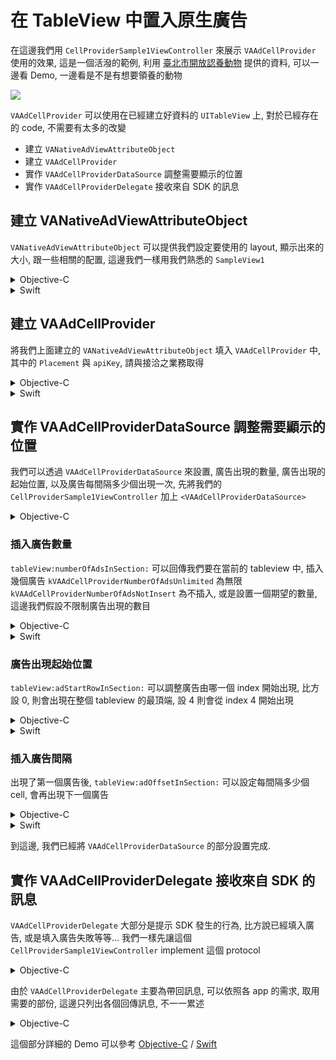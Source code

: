 # 在 TableView 中置入原生廣告
在這邊我們用 `CellProviderSample1ViewController` 來展示 `VAAdCellProvider` 使用的效果, 這是一個活潑的範例, 利用 [臺北市開放認養動物](http://data.taipei/opendata/datalist/datasetMeta?oid=6a3e862a-e1cb-4e44-b989-d35609559463) 提供的資料,
可以一邊看 Demo, 一邊看是不是有想要領養的動物

![](https://s3-ap-northeast-1.amazonaws.com/daidoujiminecraft/Daidouji/CellProvider2.gif)

`VAAdCellProvider` 可以使用在已經建立好資料的 `UITableView` 上, 對於已經存在的 code, 不需要有太多的改變
   * 建立 `VANativeAdViewAttributeObject`
   * 建立 `VAAdCellProvider`
   * 實作 `VAAdCellProviderDataSource` 調整需要顯示的位置
   * 實作 `VAAdCellProviderDelegate` 接收來自 SDK 的訊息

## 建立 VANativeAdViewAttributeObject

`VANativeAdViewAttributeObject` 可以提供我們設定要使用的 layout, 顯示出來的大小, 跟一些相關的配置, 
這邊我們一樣用我們熟悉的 `SampleView1`

<details>
<summary>Objective-C</summary>
```objc
- (VANativeAdViewAttributeObject *)retrieveSampleView1Attributes {
    VANativeAdViewAttributeObject *attribute = [VANativeAdViewAttributeObject new];
    attribute.customAdViewClass = [SampleView1 class];
    attribute.customAdViewSizeHandler = ^(CGFloat width, CGFloat ratio) {
        CGFloat adWidth = CGRectGetWidth([UIScreen mainScreen].bounds);
        CGFloat adHeight = adWidth * ratio + 30.0f;
        return CGSizeMake(adWidth, adHeight);
    };
    return attribute;
}
```
</details>

<details>
<summary>Swift</summary>
```swift
private func retrieveSampleView1Attributes() -> VANativeAdViewAttributeObject {
    let attribute = VANativeAdViewAttributeObject()
    attribute.customAdViewClass = SampleView1.self
    attribute.customAdViewSizeHandler = { (width, ratio) in
        let adWidth = CGRectGetWidth(UIScreen.mainScreen().bounds);
        let adHeight = adWidth * ratio + 30.0;
        return CGSize(width: adWidth, height: adHeight);
    }
    return attribute
}
```
</details>

## 建立 VAAdCellProvider

將我們上面建立的 `VANativeAdViewAttributeObject` 填入 `VAAdCellProvider` 中, 其中的 `Placement` 與 `apiKey`, 請與接洽之業務取得

<details>
<summary>Objective-C</summary>
```objc
self.adCellProvider = [[VAAdCellProvider alloc] initWithPlacement:@"VMFiveAdNetwork_CellProviderSample1" adType:kVAAdTypeVideoCard tableView:self.tableView forAttributes:[self retrieveSampleView1Attributes]];
self.adCellProvider.testMode = YES;
self.adCellProvider.apiKey = @"YOUR API KEY";
[self.adCellProvider loadAds];
```
</details>

<details>
<summary>Swift</summary>
```swift
let adCellProvider = VAAdCellProvider(placement: "VMFiveAdNetwork_CellProviderSample1", adType: kVAAdTypeVideoCard, tableView: self.tableView, forAttributes: self.retrieveSampleView1Attributes())
adCellProvider.testMode = true
adCellProvider.apiKey = "YOUR API KEY"
adCellProvider.loadAds()
self.adCellProvider = adCellProvider
```
</details>

## 實作 VAAdCellProviderDataSource 調整需要顯示的位置

我們可以透過 `VAAdCellProviderDataSource` 來設置, 廣告出現的數量, 廣告出現的起始位置, 以及廣告每間隔多少個出現一次,
先將我們的 `CellProviderSample1ViewController` 加上 `<VAAdCellProviderDataSource>`

<details>
<summary>Objective-C</summary>
```objc
@interface CellProviderSample1ViewController : UIViewController <VAAdCellProviderDataSource>

@end
```
</details>

<details>
<summary>Swift</summary>
```swift
extension CellProviderSample1ViewController: VAAdCellProviderDataSource {
}
```
</details>

### 插入廣告數量
`tableView:numberOfAdsInSection:` 可以回傳我們要在當前的 tableview 中, 插入幾個廣告 `kVAAdCellProviderNumberOfAdsUnlimited` 為無限 `kVAAdCellProviderNumberOfAdsNotInsert` 為不插入, 或是設置一個期望的數量, 這邊我們假設不限制廣告出現的數目

<details>
<summary>Objective-C</summary>
```objc
- (NSInteger)tableView:(UITableView *)tableView numberOfAdsInSection:(NSUInteger)section {
    return kVAAdCellProviderNumberOfAdsUnlimited;
}
```
</details>

<details>
<summary>Swift</summary>
```swift
func tableView(tableView: UITableView, numberOfAdsInSection section: UInt) -> Int {
    return kVAAdCellProviderNumberOfAdsUnlimited
}
```
</details>

### 廣告出現起始位置
`tableView:adStartRowInSection:` 可以調整廣告由哪一個 index 開始出現, 比方設 0, 則會出現在整個 tableview 的最頂端, 設 4 則會從 index 4 開始出現

<details>
<summary>Objective-C</summary>
```objc
- (NSUInteger)tableView:(UITableView *)tableView adStartRowInSection:(NSUInteger)section {
    return 4;
}
```
</details>

<details>
<summary>Swift</summary>
```swift
func tableView(tableView: UITableView, adStartRowInSection section: UInt) -> UInt {
    return 4
}
```
</details>

### 插入廣告間隔
出現了第一個廣告後, `tableView:adOffsetInSection:` 可以設定每間隔多少個 cell, 會再出現下一個廣告

<details>
<summary>Objective-C</summary>
```objc
- (NSUInteger)tableView:(UITableView *)tableView adOffsetInSection:(NSUInteger)section {
    return 8;
}
```
</details>

<details>
<summary>Swift</summary>
```swift
func tableView(tableView: UITableView, adOffsetInSection section: UInt) -> UInt {
    return 8
}
```
</details>

到這邊, 我們已經將 `VAAdCellProviderDataSource` 的部分設置完成.

## 實作 VAAdCellProviderDelegate 接收來自 SDK 的訊息

`VAAdCellProviderDelegate` 大部分是提示 SDK 發生的行為, 比方說已經填入廣告, 或是填入廣告失敗等等... 我們一樣先讓這個 `CellProviderSample1ViewController` implement 這個 protocol

<details>
<summary>Objective-C</summary>
```objc
@interface CellProviderSample1ViewController : UIViewController <VAAdCellProviderDataSource, VAAdCellProviderDelegate>

@end
```
</details>

<details>
<summary>Swift</summary>
```swift
extension CellProviderSample1ViewController: VAAdCellProviderDelegate {
}
```
</details>

由於 `VAAdCellProviderDelegate` 主要為帶回訊息, 可以依照各 app 的需求, 取用需要的部份, 這邊只列出各個回傳訊息, 不一一累述

<details>
<summary>Objective-C</summary>
```objc
- (void)adCellProvider:(VAAdCellProvider *)adCellProvider didLoadAtIndexPath:(NSIndexPath *)indexPath {
    NSLog(@"%s %@", sel_getName(_cmd), indexPath);
}

- (void)adCellProvider:(VAAdCellProvider *)adCellProvider didFailWithError:(NSError *)error {
    NSLog(@"%s %@", sel_getName(_cmd), error);
}

- (void)adCellProvider:(VAAdCellProvider *)adCellProvider didFailAtIndexPath:(NSIndexPath *)indexPath withError:(NSError *)error {
    NSLog(@"%s %@, %@", sel_getName(_cmd), indexPath, error);
}

- (void)adCellProviderDidClick:(VAAdCellProvider *)adCellProvider {
    NSLog(@"%s", sel_getName(_cmd));
}

- (void)adCellProviderDidFinishHandlingClick:(VAAdCellProvider *)adCellProvider {
    NSLog(@"%s", sel_getName(_cmd));
}
```
</details>

<details>
<summary>Swift</summary>
```swift
func adCellProvider(adCellProvider: VAAdCellProvider, didLoadAtIndexPath indexPath: NSIndexPath) {
    print("\(#function) \(indexPath)")
}
    
func adCellAtIndexPath(indexPath: NSIndexPath, didFailWithError error: NSError) {
    print("\(#function) \(error)")
}
    
func adCellProvider(adCellProvider: VAAdCellProvider, didFailAtIndexPath indexPath: NSIndexPath, withError error: NSError) {
    print("\(#function) \(indexPath) \(error)")
}
    
func adCellProviderDidClick(adCellProvider: VAAdCellProvider) {
    print("\(#function)")
}
    
func adCellProviderDidFinishHandlingClick(adCellProvider: VAAdCellProvider) {
    print("\(#function)")
}
```
</details>

這個部分詳細的 Demo 可以參考 [Objective-C](https://github.com/applauseadn/ios-sdk-demo/tree/master/ios-sdk-demo/ViewControllers/CellProviderSample1) / [Swift](https://github.com/applauseadn/ios-sdk-demo-swift/tree/master/ios-sdk-demo-swift/ViewControllers/CellProviderSample1)
